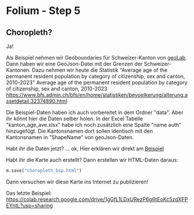 # Folium - Step 5

## Choropleth?
Ja!

Als Beispiel nehmen wir Geoboundaries für Schweizer-Kanton von [geoLab](https://www.geoboundaries.org/countryDownloads.html).
Dann haben wir eine GeoJson-Datei mit der Grenzen der Schweizer-Kantonen.
Dazu nehmen wir heute die Statistik "Average age of the permanent resident population by category of citizenship, sex and canton, 2010-2023"
Average age of the permanent resident population by category of citizenship, sex and canton, 2010-2023
https://www.bfs.admin.ch/bfs/en/home/statistiken/bevoelkerung/alterung.assetdetail.32374890.html

Die Beispiel-Daten haben ich auch vorbereitet in dem Ordner "data".
Aber ihr könnt hier die Daten selber holen.
In der Excel Tabelle "kanton_age_ave.xlsx" habe ich noch zusätzlich eine Spalte "name auth" hinzugefügt. Die Kantonsnamen dort sollen identisch mit den Kantonsnamen in "ShapeName" von geoJson-Daten.




Habt ihr die Daten jetzt?
... ok, Hier erklären wir direkt am [Beispiel](https://colab.research.google.com/drive/1xwzjbZmhOU6d30mlkKyRhzic3me5kehr?usp=sharing)

Habt ihr die Karte auch erstellt? Dann erstellen wir HTML-Daten daraus:

```python
m.save("choropleth_bsp.html")
```

Dann versuchen wir diese Karte ins Internet zu publizieren!


Das letzte Beispiel: https://colab.research.google.com/drive/1gGfL1LDxURezP6g6tEoKc5zdXFPEYntL?usp=sharing


